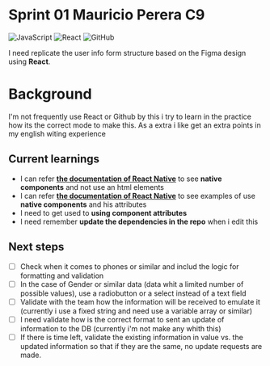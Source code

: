 # Sprint 01 Mauricio Perera C9
![JavaScript](https://img.shields.io/badge/javascript-%23323330.svg?logo=javascript&logoColor=%23F7DF1E&style=for-the-badge)
![React](https://img.shields.io/badge/react-%2320232a.svg?logo=react&logoColor=%2361DAFB&style=for-the-badge)
![GitHub](https://img.shields.io/badge/github-%23121011.svg?logo=github&logoColor=white&style=for-the-badge) 

I need replicate the user info form structure based on the Figma design using **React**.

# Background

I'm not frequently use React or Github by this i try to learn in the practice how its the correct mode to make this. As a extra i like get an extra points in my english witing experience

## Current learnings

- I can refer [**the documentation of React Native**](https://reactnative.dev/docs/components-and-apis) to see **native components** and not use an html elements
- I can refer [**the documentation of React Native**](https://reactnative.dev/docs/components-and-apis) to see examples of use **native components** and his attributes
- I need to get used to **using component attributes**
- I need remember **update the dependencies in the repo** when i edit this

## Next steps

- [ ] Check when it comes to phones or similar and includ the logic for formatting and validation
- [ ] In the case of Gender or similar data (data whit a limited number of possible values), use a radiobutton or a select instead of a text field
- [ ] Validate with the team how the information will be received to emulate it (currently i use a fixed string and need use a variable array or similar)
- [ ] I need validate how is the correct format to sent an update of information to the DB (currently i'm not make any whith this)
- [ ] If there is time left, validate the existing information in value vs. the updated information so that if they are the same, no update requests are made.
